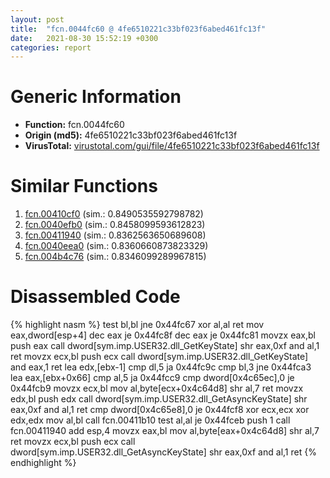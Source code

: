 ```yaml
---
layout: post
title:  "fcn.0044fc60 @ 4fe6510221c33bf023f6abed461fc13f"
date:   2021-08-30 15:52:19 +0300
categories: report
---
```


# Generic Information
- **Function:** fcn.0044fc60
- **Origin (md5):** 4fe6510221c33bf023f6abed461fc13f
- **VirusTotal:** [virustotal.com/gui/file/4fe6510221c33bf023f6abed461fc13f][virustotal_ref]



# Similar Functions

1. [fcn.00410cf0][similar_1_ref] (sim.: 0.8490535592798782)
2. [fcn.0040efb0][similar_2_ref] (sim.: 0.8458099593612823)
3. [fcn.00411940][similar_3_ref] (sim.: 0.8362563650689608)
4. [fcn.0040eea0][similar_4_ref] (sim.: 0.8360660873823329)
5. [fcn.004b4c76][similar_5_ref] (sim.: 0.8346099289967815)


# Disassembled Code

{% highlight nasm %}
test bl,bl
jne 0x44fc67
xor al,al
ret 
mov eax,dword[esp+4]
dec eax
je 0x44fc8f
dec eax
je 0x44fc81
movzx eax,bl
push eax
call dword[sym.imp.USER32.dll_GetKeyState]
shr eax,0xf
and al,1
ret 
movzx ecx,bl
push ecx
call dword[sym.imp.USER32.dll_GetKeyState]
and eax,1
ret 
lea edx,[ebx-1]
cmp dl,5
ja 0x44fc9c
cmp bl,3
jne 0x44fca3
lea eax,[ebx+0x66]
cmp al,5
ja 0x44fcc9
cmp dword[0x4c65ec],0
je 0x44fcb9
movzx ecx,bl
mov al,byte[ecx+0x4c64d8]
shr al,7
ret 
movzx edx,bl
push edx
call dword[sym.imp.USER32.dll_GetAsyncKeyState]
shr eax,0xf
and al,1
ret 
cmp dword[0x4c65e8],0
je 0x44fcf8
xor ecx,ecx
xor edx,edx
mov al,bl
call fcn.00411b10
test al,al
je 0x44fceb
push 1
call fcn.00411940
add esp,4
movzx eax,bl
mov al,byte[eax+0x4c64d8]
shr al,7
ret 
movzx ecx,bl
push ecx
call dword[sym.imp.USER32.dll_GetAsyncKeyState]
shr eax,0xf
and al,1
ret 
{% endhighlight %}


[similar_1_ref]: /report/fcn.00410cf0@4fe6510221c33bf023f6abed461fc13f
[similar_2_ref]: /report/fcn.0040efb0@4fe6510221c33bf023f6abed461fc13f
[similar_3_ref]: /report/fcn.00411940@4fe6510221c33bf023f6abed461fc13f
[similar_4_ref]: /report/fcn.0040eea0@4fe6510221c33bf023f6abed461fc13f
[similar_5_ref]: /report/fcn.004b4c76@9c2b894b84f59672d8be2e984066f76f
[virustotal_ref]: https://www.virustotal.com/gui/file/4fe6510221c33bf023f6abed461fc13f